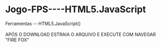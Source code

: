 # Jogo-FPS----HTML5.JavaScript
Ferramentas -- HTML5.JavaScript() <BR><BR>
  APÓS O DOWNLOAD ESTRAIA O ARQUIVO E EXECUTE COM NAVEGAR "FIRE FOX"
